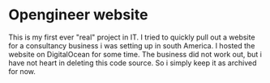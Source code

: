 # Opengineer website
This is my first ever "real" project in IT. I tried to quickly pull out a website for a consultancy business i was setting up in south America. 
I hosted the website on DigitalOcean for some time. 
The business did not work out, but i have not heart in deleting this code source. So i simply keep it as archived for now.
